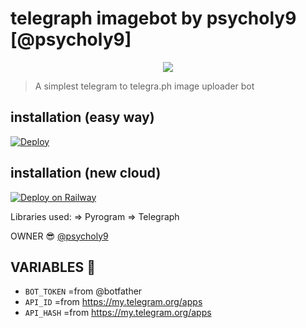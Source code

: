# telegraph imagebot by psycholy9 [@psycholy9]

<p align="center">
  <img src="https://telegra.ph/file/d313875af3373cbd58d2b.jpg">
</p>

> A simplest telegram to telegra.ph image uploader bot

## installation (easy way)

[![Deploy](https://www.herokucdn.com/deploy/button.svg)](https://heroku.com/deploy?template=https://github.com/NoteTeam/TelegraphBot)

## installation (new cloud)

[![Deploy on Railway](https://railway.app/button.svg)](https://railway.app/new/template?template=https://github.com/NoteTeam/TelegraphBot)

Libraries used: => Pyrogram => Telegraph

OWNER 😎 [@psycholy9](https://t.me/psycholy9)

## VARIABLES 🤖

- `BOT_TOKEN` =from @botfather
- `API_ID` =from https://my.telegram.org/apps
- `API_HASH` =from https://my.telegram.org/apps
